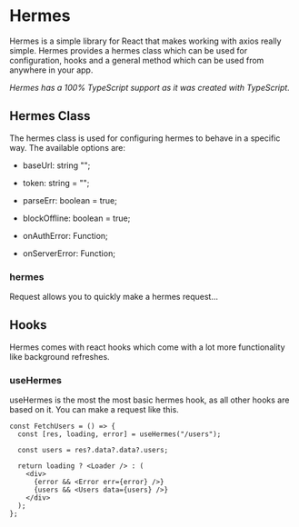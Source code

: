 # Hermes

Hermes is a simple library for React that makes working with axios really simple. Hermes provides a hermes class which can be used for configuration, hooks and a general method which can be used from anywhere in your app.

*Hermes has a 100% TypeScript support as it was created with TypeScript.*

## Hermes Class

The hermes class is used for configuring hermes to behave in a specific way. The available options are:

* baseUrl: string  "";

* token: string = "";

* parseErr: boolean = true;

* blockOffline: boolean = true;

* onAuthError: Function;

* onServerError: Function;

### hermes

Request allows you to quickly make a hermes request...

## Hooks

Hermes comes with react hooks which come with a lot more functionality like background refreshes.

### useHermes

useHermes is the most the most basic hermes hook, as all other hooks are based on it. You can make a request like this.

```tsx
const FetchUsers = () => {
  const [res, loading, error] = useHermes("/users");

  const users = res?.data?.data?.users;

  return loading ? <Loader /> : (
    <div>
      {error && <Error err={error} />}
      {users && <Users data={users} />}
    </div>
  );
};
```

